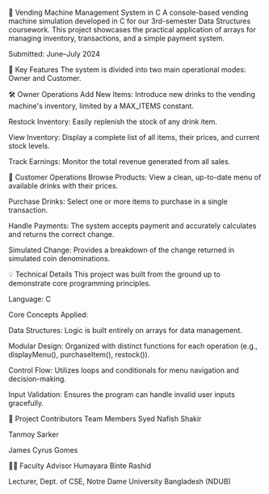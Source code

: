 🥤 Vending Machine Management System in C
A console-based vending machine simulation developed in C for our 3rd-semester Data Structures coursework. This project showcases the practical application of arrays for managing inventory, transactions, and a simple payment system.

Submitted: June–July 2024

🔧 Key Features
The system is divided into two main operational modes: Owner and Customer.

🛠️ Owner Operations
Add New Items: Introduce new drinks to the vending machine's inventory, limited by a MAX_ITEMS constant.

Restock Inventory: Easily replenish the stock of any drink item.

View Inventory: Display a complete list of all items, their prices, and current stock levels.

Track Earnings: Monitor the total revenue generated from all sales.

🎯 Customer Operations
Browse Products: View a clean, up-to-date menu of available drinks with their prices.

Purchase Drinks: Select one or more items to purchase in a single transaction.

Handle Payments: The system accepts payment and accurately calculates and returns the correct change.

Simulated Change: Provides a breakdown of the change returned in simulated coin denominations.

💡 Technical Details
This project was built from the ground up to demonstrate core programming principles.

Language: C

Core Concepts Applied:

Data Structures: Logic is built entirely on arrays for data management.

Modular Design: Organized with distinct functions for each operation (e.g., displayMenu(), purchaseItem(), restock()).

Control Flow: Utilizes loops and conditionals for menu navigation and decision-making.

Input Validation: Ensures the program can handle invalid user inputs gracefully.

👥 Project Contributors
Team Members
Syed Nafish Shakir

Tanmoy Sarker

James Cyrus Gomes

👩‍🏫 Faculty Advisor
Humayara Binte Rashid

Lecturer, Dept. of CSE, Notre Dame University Bangladesh (NDUB)
